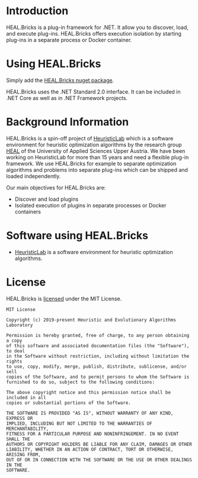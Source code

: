 # Introduction
HEAL.Bricks is a plug-in framework for .NET. It allow you to discover, load, and execute plug-ins. HEAL.Bricks offers execution isolation by starting plug-ins in a separate process or Docker container.


# Using HEAL.Bricks
Simply add the [HEAL.Bricks nuget package](https://www.nuget.org/packages/HEAL.Bricks/).

HEAL.Bricks uses the .NET Standard 2.0 interface. It can be included in .NET Core as well as in .NET Framework projects. 


# Background Information
HEAL.Bricks is a spin-off project of [HeuristicLab](https://dev.heuristiclab.com) which is a software environment for heuristic optimization algorithms by the research group [HEAL](https://heal.heuristiclab.com) of the University of Applied Sciences Upper Austria. We have been working on HeuristicLab for more than 15 years and need a flexible plug-in framework. We use HEAL.Bricks for example to separate optimization algorithms and problems into separate plug-ins which can be shipped and loaded independently.

Our main objectives for HEAL.Bricks are:
 - Discover and load plugins
 - Isolated execution of plugins in separate processes or Docker containers


# Software using HEAL.Bricks
* [HeuristicLab](https://dev.heuristiclab.com) is a software environment for heuristic optimization algorithms. 


# License
HEAL.Bricks is [licensed](LICENSE.txt) under the MIT License.

```
MIT License

Copyright (c) 2019-present Heuristic and Evolutionary Algorithms Laboratory

Permission is hereby granted, free of charge, to any person obtaining a copy
of this software and associated documentation files (the "Software"), to deal
in the Software without restriction, including without limitation the rights
to use, copy, modify, merge, publish, distribute, sublicense, and/or sell
copies of the Software, and to permit persons to whom the Software is
furnished to do so, subject to the following conditions:

The above copyright notice and this permission notice shall be included in all
copies or substantial portions of the Software.

THE SOFTWARE IS PROVIDED "AS IS", WITHOUT WARRANTY OF ANY KIND, EXPRESS OR
IMPLIED, INCLUDING BUT NOT LIMITED TO THE WARRANTIES OF MERCHANTABILITY,
FITNESS FOR A PARTICULAR PURPOSE AND NONINFRINGEMENT. IN NO EVENT SHALL THE
AUTHORS OR COPYRIGHT HOLDERS BE LIABLE FOR ANY CLAIM, DAMAGES OR OTHER
LIABILITY, WHETHER IN AN ACTION OF CONTRACT, TORT OR OTHERWISE, ARISING FROM,
OUT OF OR IN CONNECTION WITH THE SOFTWARE OR THE USE OR OTHER DEALINGS IN THE
SOFTWARE.
```
